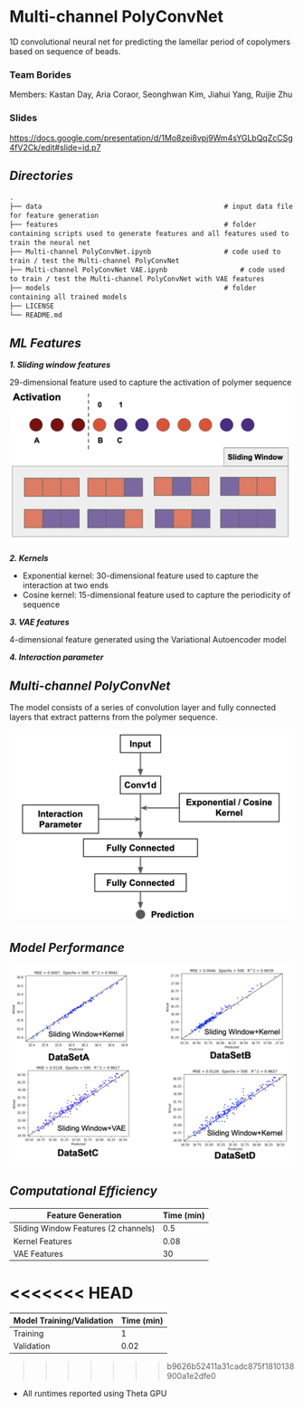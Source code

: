 # Multi-channel PolyConvNet
1D convolutional neural net for predicting the lamellar period of copolymers based on sequence of beads. 

### Team Borides
Members: Kastan Day, Aria Coraor, Seonghwan Kim, Jiahui Yang, Ruijie Zhu

### Slides
https://docs.google.com/presentation/d/1Mo8zei8vpj9Wm4sYGLbQqZcCSg4fV2Ck/edit#slide=id.p7

## ***Directories***
```
.
├── data                                             # input data file for feature generation
├── features                                         # folder containing scripts used to generate features and all features used to train the neural net
├── Multi-channel PolyConvNet.ipynb                  # code used to train / test the Multi-channel PolyConvNet
├── Multi-channel PolyConvNet VAE.ipynb                  # code used to train / test the Multi-channel PolyConvNet with VAE features
├── models                                           # folder containing all trained models
├── LICENSE
└── README.md
```

## ***ML Features***

***1. Sliding window features***

29-dimensional feature used to capture the activation of polymer sequence
![](./img/activation.png)

***2. Kernels***
- Exponential kernel: 30-dimensional feature used to capture the interaction at two ends
- Cosine kernel: 15-dimensional feature used to capture the periodicity of sequence

***3. VAE features***

4-dimensional feature generated using the Variational Autoencoder model

***4. Interaction parameter***

## ***Multi-channel PolyConvNet***

The model consists of a series of convolution layer and fully connected layers that extract patterns from the polymer sequence.

![](./img/nn_v2.png)

## ***Model Performance***
![](./img/performance_v2.png)

## ***Computational Efficiency***
|           Feature Generation          |  Time (min) |
| ------------------------------------- | ----------- |
| Sliding Window Features (2 channels)  |      0.5    |
| Kernel Features                       |     0.08    |
| VAE Features                          |       30    |
<<<<<<< HEAD
=======

|      Model Training/Validation        |  Time (min) |
| ------------------------------------- | ----------- |
| Training                              |        1    |
| Validation                            |     0.02    |
>>>>>>> b9626b52411a31cadc875f1810138900a1e2dfe0
* All runtimes reported using Theta GPU
